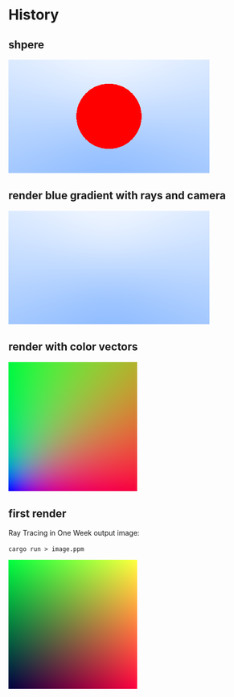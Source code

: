 # History

## shpere
![sphere](history_images/shpere.png)


## render blue gradient with rays and camera
![rendered gradient](history_images/blue_gradient.png)

## render with color vectors
![rendered gradient](history_images/RTiOW_output_file_with_color_vectors.png)

## first render
Ray Tracing in One Week output image:

`cargo run > image.ppm` 

![rendered gradient](history_images/RTiOW_output_file.png)

